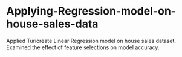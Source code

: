 # Applying-Regression-model-on-house-sales-data
Applied Turicreate Linear Regression model on house sales dataset. Examined the effect of feature selections on model accuracy.

